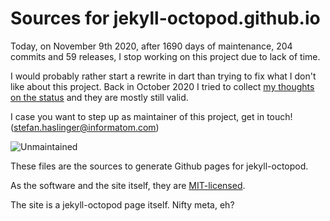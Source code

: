 # Sources for jekyll-octopod.github.io

Today, on November 9th 2020, after 1690 days of maintenance, 204 commits and 59 releases, I stop working
on this project due to lack of time.

I would probably rather start a rewrite in dart than trying to fix what
I don't like about this project. Back in October 2020 I tried to collect
[my thoughts on the status](https://github.com/jekyll-octopod/jekyll-octopod/blob/master/ROADMAP.md)
and they are mostly still valid.

I case you want to step up as maintainer of this project, get in touch! (<stefan.haslinger@informatom.com>)

![Unmaintained](https://img.shields.io/badge/Project-unmaintained-important)

These files are the sources to generate Github pages for jekyll-octopod.

As the software and the site itself, they are [MIT-licensed](https://github.com/jekyll-octopod/jekyll-octopod.github.io.source/blob/master/LICENSE).

The site is a jekyll-octopod page itself. Nifty meta, eh?
